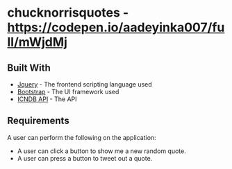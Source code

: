 # chucknorrisquotes - https://codepen.io/aadeyinka007/full/mWjdMj


## Built With
* [Jquery](https://jquery.com/) - The frontend scripting language used
* [Bootstrap](http://getbootstrap.com/) - The UI framework used
* [ICNDB API](https://api.icndb.com/jokes/random) - The API


## Requirements
A user can perform the following on the application:
*   A user can click a button to show me a new random quote.
*	A user can press a button to tweet out a quote.